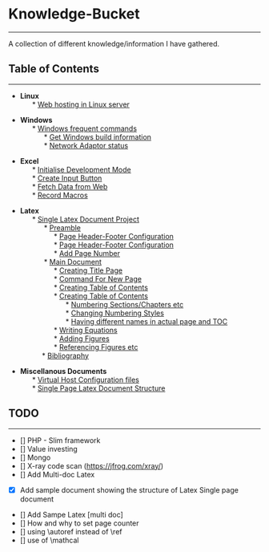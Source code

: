 # Knowledge-Bucket
---
A collection of different knowledge/information I have gathered.

## Table of Contents
---

- <b> Linux </b><br>
&nbsp; &nbsp; &nbsp; * [Web hosting in Linux server](https://github.com/SudeshnaBora/Knowledge-Bucket/blob/main/Linux/WebsiteHosting.md)

- <b> Windows</b><br>
 &nbsp; &nbsp; &nbsp; * [Windows frequent commands](https://github.com/SudeshnaBora/Knowledge-Bucket/blob/main/Windows/Commands.md)<br>
 &nbsp; &nbsp; &nbsp; &nbsp; &nbsp; &nbsp; * [Get Windows build information](https://github.com/SudeshnaBora/Knowledge-Bucket/blob/main/Windows/Commands.md#os_build)<br>
 &nbsp; &nbsp; &nbsp; &nbsp; &nbsp; &nbsp; * [Network Adaptor status](https://github.com/SudeshnaBora/Knowledge-Bucket/blob/main/Windows/Commands.md#adaptor_status)<br>
 
- <b> Excel </b><br>
 &nbsp; &nbsp; &nbsp; * [Initialise Development Mode](https://github.com/SudeshnaBora/Knowledge-Bucket/blob/main/Excel/Development.md#Developer_mode)<br>
 &nbsp; &nbsp; &nbsp; * [Create Input Button](https://github.com/SudeshnaBora/Knowledge-Bucket/blob/main/Excel/Development.md#Button)<br>
 &nbsp; &nbsp; &nbsp; * [Fetch Data from Web](https://github.com/SudeshnaBora/Knowledge-Bucket/blob/main/Excel/Development.md#Web_Data)<br>
 &nbsp; &nbsp; &nbsp; * [Record Macros](https://github.com/SudeshnaBora/Knowledge-Bucket/blob/main/Excel/Development.md#Record_Macros)<br>
 
 - <b> Latex </b><br>
 &nbsp; &nbsp; &nbsp; * [Single Latex Document Project](https://github.com/SudeshnaBora/Knowledge-Bucket/blob/main/Latex/Single.md)<br>
 &nbsp; &nbsp; &nbsp; &nbsp; &nbsp; &nbsp; * [Preamble](https://github.com/SudeshnaBora/Knowledge-Bucket/blob/main/Latex/Single.md#Preamble)<br>
 &nbsp; &nbsp; &nbsp; &nbsp; &nbsp; &nbsp;&nbsp; &nbsp; &nbsp; * [Page Header-Footer Configuration](https://github.com/SudeshnaBora/Knowledge-Bucket/blob/main/Latex/Single.md#Header)<br>
 &nbsp; &nbsp; &nbsp; &nbsp; &nbsp; &nbsp;&nbsp; &nbsp; &nbsp; * [Page Header-Footer Configuration](https://github.com/SudeshnaBora/Knowledge-Bucket/blob/main/Latex/Single.md#Header)<br>
 &nbsp; &nbsp; &nbsp; &nbsp; &nbsp; &nbsp;&nbsp; &nbsp; &nbsp; * [Add Page Number](https://github.com/SudeshnaBora/Knowledge-Bucket/blob/main/Latex/Single.md#Page_Number)<br>
 &nbsp; &nbsp; &nbsp; &nbsp; &nbsp; &nbsp; * [Main Document](https://github.com/SudeshnaBora/Knowledge-Bucket/blob/main/Latex/Single.md#Main_Document)<br>
 &nbsp; &nbsp; &nbsp; &nbsp; &nbsp; &nbsp;&nbsp; &nbsp; &nbsp; * [Creating Title Page](https://github.com/SudeshnaBora/Knowledge-Bucket/blob/main/Latex/Single.md#Title)<br>
 &nbsp; &nbsp; &nbsp; &nbsp; &nbsp; &nbsp;&nbsp; &nbsp; &nbsp; * [Command For New Page](https://github.com/SudeshnaBora/Knowledge-Bucket/blob/main/Latex/Single.md#new_page)<br>
 &nbsp; &nbsp; &nbsp; &nbsp; &nbsp; &nbsp;&nbsp; &nbsp; &nbsp; * [Creating Table of Contents](https://github.com/SudeshnaBora/Knowledge-Bucket/blob/main/Latex/Single.md#table_of_contents)<br>
 &nbsp; &nbsp; &nbsp; &nbsp; &nbsp; &nbsp;&nbsp; &nbsp; &nbsp; * [Creating Table of Contents](https://github.com/SudeshnaBora/Knowledge-Bucket/blob/main/Latex/Single.md#table_of_contents)<br>
&nbsp; &nbsp; &nbsp; &nbsp; &nbsp; &nbsp;&nbsp; &nbsp; &nbsp; &nbsp; &nbsp; &nbsp; * [Numbering Sections/Chapters etc](https://github.com/SudeshnaBora/Knowledge-Bucket/blob/main/Latex/Single.md#Numbering_Sections)<br>
&nbsp; &nbsp; &nbsp; &nbsp; &nbsp; &nbsp;&nbsp; &nbsp; &nbsp; &nbsp; &nbsp; &nbsp; * [Changing Numbering Styles](https://github.com/SudeshnaBora/Knowledge-Bucket/blob/main/Latex/Single.md#numbering_style)<br>
&nbsp; &nbsp; &nbsp; &nbsp; &nbsp; &nbsp;&nbsp; &nbsp; &nbsp; &nbsp; &nbsp; &nbsp; * [Having different names in actual page and TOC](https://github.com/SudeshnaBora/Knowledge-Bucket/blob/main/Latex/Single.md#Different_name)<br>
 &nbsp; &nbsp; &nbsp; &nbsp; &nbsp; &nbsp;&nbsp; &nbsp; &nbsp; * [Writing Equations](https://github.com/SudeshnaBora/Knowledge-Bucket/blob/main/Latex/Single.md#Equations)<br>
 &nbsp; &nbsp; &nbsp; &nbsp; &nbsp; &nbsp;&nbsp; &nbsp; &nbsp; * [Adding Figures](https://github.com/SudeshnaBora/Knowledge-Bucket/blob/main/Latex/Single.md#Figures)<br>
 &nbsp; &nbsp; &nbsp; &nbsp; &nbsp; &nbsp;&nbsp; &nbsp; &nbsp; * [Referencing Figures etc](https://github.com/SudeshnaBora/Knowledge-Bucket/blob/main/Latex/Single.md#reference)<br>
 &nbsp; &nbsp; &nbsp; &nbsp; &nbsp; &nbsp;* [Bibliography](https://github.com/SudeshnaBora/Knowledge-Bucket/blob/main/Latex/Single.md#Bibliography)<br>
     
- <b> Miscellanous Documents </b><br>
 &nbsp; &nbsp; &nbsp; * [Virtual Host Configuration files](https://github.com/SudeshnaBora/Knowledge-Bucket/blob/main/docs/VirtualHost.conf)<br>
 &nbsp; &nbsp; &nbsp; * [Single Page Latex Document Structure](https://github.com/SudeshnaBora/Knowledge-Bucket/blob/main/docs/SinglePageStructure.tex)<br>

## TODO
---
- [] PHP - Slim framework
- [] Value investing
- [] Mongo
- [] X-ray code scan (https://jfrog.com/xray/)
- [] Add Multi-doc Latex
- [X] Add sample document showing the structure of Latex Single page document
- [] Add Sampe Latex [multi doc]
- [] How and why to set page counter 
- [] using \autoref instead of \ref
- [] use of \mathcal
